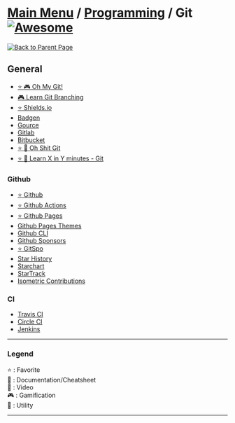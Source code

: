 # [Main Menu](../../README.md) / [Programming](../README.md) / Git [![Awesome](https://awesome.re/badge-flat.svg)](https://awesome.re)

[![Back to Parent Page](https://img.shields.io/badge/-Back_to_Parent_Page-blue?style=for-the-badge)](../README.md)

## General
- [:star: :video_game: Oh My Git!](https://ohmygit.org)
- [:video_game: Learn Git Branching](https://learngitbranching.js.org/)
- [:star: Shields.io](https://shields.io/)
- [Badgen](https://badgen.net/)
- [Gource](https://gource.io/)
- [Gitlab](https://gitlab.com/)
- [Bitbucket](https://bitbucket.org/product/)
- [:star: :book: Oh Shit Git](https://ohshitgit.com/fr)
- [:star: :book: Learn X in Y minutes - Git](https://learnxinyminutes.com/docs/fr-fr/git-fr/)

### Github
- [:star: Github](https://github.com/)
- [:star: Github Actions](https://github.com/features/actions)
- [:star: Github Pages](https://pages.github.com)
- [Github Pages Themes](https://pages.github.com/themes/)
- [Github CLI](https://cli.github.com/)
- [Github Sponsors](https://github.com/sponsors)
- [:star: GitSpo](https://gitspo.com/)
- [Star History](https://star-history.t9t.io/)
- [Starchart](https://starchart.cc/)
- [StarTrack](https://seladb.github.io/StarTrack-js/)
- [Isometric Contributions](https://github.com/jasonlong/isometric-contributions)

### CI
- [Travis CI](https://travis-ci.com/)
- [Circle CI](https://circleci.com/)
- [Jenkins](https://www.jenkins.io)

---

### Legend
:star: : Favorite\
:book: : Documentation/Cheatsheet\
:movie_camera: : Video\
:video_game: : Gamification\
:wrench: : Utility

---

